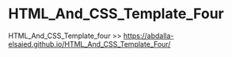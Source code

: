 # HTML_And_CSS_Template_Four
HTML_And_CSS_Template_four >> https://abdalla-elsaied.github.io/HTML_And_CSS_Template_Four/
